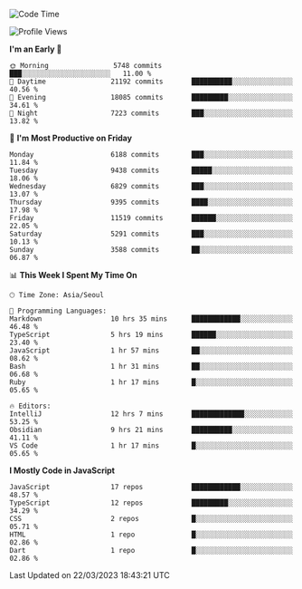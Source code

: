 <!--START_SECTION:waka-->
![Code Time](http://img.shields.io/badge/Code%20Time-4%2C575%20hrs%2019%20mins-blue)

![Profile Views](http://img.shields.io/badge/Profile%20Views-24-blue)

**I'm an Early 🐤** 

```text
🌞 Morning                5748 commits        ███░░░░░░░░░░░░░░░░░░░░░░   11.00 % 
🌆 Daytime                21192 commits       ██████████░░░░░░░░░░░░░░░   40.56 % 
🌃 Evening                18085 commits       █████████░░░░░░░░░░░░░░░░   34.61 % 
🌙 Night                  7223 commits        ███░░░░░░░░░░░░░░░░░░░░░░   13.82 % 
```
📅 **I'm Most Productive on Friday** 

```text
Monday                   6188 commits        ███░░░░░░░░░░░░░░░░░░░░░░   11.84 % 
Tuesday                  9438 commits        █████░░░░░░░░░░░░░░░░░░░░   18.06 % 
Wednesday                6829 commits        ███░░░░░░░░░░░░░░░░░░░░░░   13.07 % 
Thursday                 9395 commits        ████░░░░░░░░░░░░░░░░░░░░░   17.98 % 
Friday                   11519 commits       ██████░░░░░░░░░░░░░░░░░░░   22.05 % 
Saturday                 5291 commits        ███░░░░░░░░░░░░░░░░░░░░░░   10.13 % 
Sunday                   3588 commits        ██░░░░░░░░░░░░░░░░░░░░░░░   06.87 % 
```


📊 **This Week I Spent My Time On** 

```text
🕑︎ Time Zone: Asia/Seoul

💬 Programming Languages: 
Markdown                 10 hrs 35 mins      ████████████░░░░░░░░░░░░░   46.48 % 
TypeScript               5 hrs 19 mins       ██████░░░░░░░░░░░░░░░░░░░   23.40 % 
JavaScript               1 hr 57 mins        ██░░░░░░░░░░░░░░░░░░░░░░░   08.62 % 
Bash                     1 hr 31 mins        ██░░░░░░░░░░░░░░░░░░░░░░░   06.68 % 
Ruby                     1 hr 17 mins        █░░░░░░░░░░░░░░░░░░░░░░░░   05.65 % 

🔥 Editors: 
IntelliJ                 12 hrs 7 mins       █████████████░░░░░░░░░░░░   53.25 % 
Obsidian                 9 hrs 21 mins       ██████████░░░░░░░░░░░░░░░   41.11 % 
VS Code                  1 hr 17 mins        █░░░░░░░░░░░░░░░░░░░░░░░░   05.65 % 
```

**I Mostly Code in JavaScript** 

```text
JavaScript               17 repos            ████████████░░░░░░░░░░░░░   48.57 % 
TypeScript               12 repos            █████████░░░░░░░░░░░░░░░░   34.29 % 
CSS                      2 repos             █░░░░░░░░░░░░░░░░░░░░░░░░   05.71 % 
HTML                     1 repo              █░░░░░░░░░░░░░░░░░░░░░░░░   02.86 % 
Dart                     1 repo              █░░░░░░░░░░░░░░░░░░░░░░░░   02.86 % 
```




 Last Updated on 22/03/2023 18:43:21 UTC
<!--END_SECTION:waka-->
